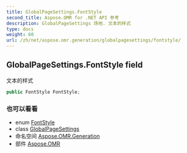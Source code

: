 ```yaml
---
title: GlobalPageSettings.FontStyle
second_title: Aspose.OMR for .NET API 参考
description: GlobalPageSettings 场地. 文本的样式
type: docs
weight: 60
url: /zh/net/aspose.omr.generation/globalpagesettings/fontstyle/
---
```

## GlobalPageSettings.FontStyle field

文本的样式

```csharp
public FontStyle FontStyle;
```

### 也可以看看

* enum [FontStyle](../../fontstyle/)
* class [GlobalPageSettings](../)
* 命名空间 [Aspose.OMR.Generation](../../globalpagesettings/)
* 部件 [Aspose.OMR](../../../)


